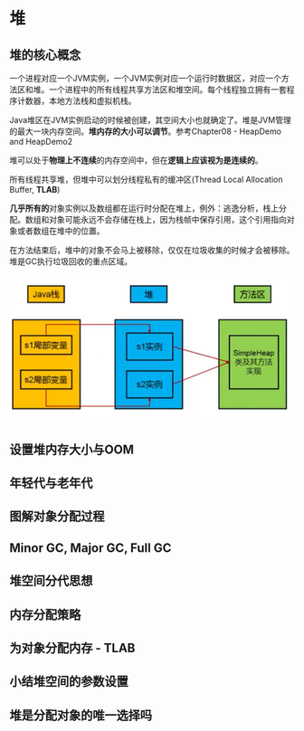 # 堆

## 堆的核心概念

一个进程对应一个JVM实例，一个JVM实例对应一个运行时数据区，对应一个方法区和堆。一个进程中的所有线程共享方法区和堆空间。每个线程独立拥有一套程序计数器，本地方法栈和虚拟机栈。

Java堆区在JVM实例启动的时候被创建，其空间大小也就确定了。堆是JVM管理的最大一块内存空间。**堆内存的大小可以调节**。参考Chapter08 - HeapDemo and HeapDemo2

堆可以处于**物理上不连续**的内存空间中，但在**逻辑上应该视为是连续的**。

所有线程共享堆，但堆中可以划分线程私有的缓冲区\(Thread Local Allocation Buffer, **TLAB**\)

**几乎所有的**对象实例以及数组都在运行时分配在堆上，例外：逃逸分析，栈上分配。数组和对象可能永远不会存储在栈上，因为栈帧中保存引用，这个引用指向对象或者数组在堆中的位置。

在方法结束后，堆中的对象不会马上被移除，仅仅在垃圾收集的时候才会被移除。堆是GC执行垃圾回收的重点区域。

![](.gitbook/assets/screen-shot-2021-07-24-at-5.31.30-pm.png)

## 设置堆内存大小与OOM

## 年轻代与老年代

## 图解对象分配过程

## Minor GC, Major GC, Full GC

## 堆空间分代思想

## 内存分配策略

## 为对象分配内存 - TLAB

## 小结堆空间的参数设置

## 堆是分配对象的唯一选择吗

